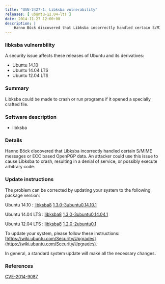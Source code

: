 ```yaml
---
title: "USN-2427-1: Libksba vulnerability"
releases: [ ubuntu-12.04-lts ]
date: 2014-11-27 12:00:00
description: |
    Hanno Böck discovered that Libksba incorrectly handled certain S/MIME messages or ECC based OpenPGP data. An attacker could use this issue to cause Libksba to crash, resulting in a denial of service, or possibly  execute arbitrary code. 
--- 
```

 
### libksba vulnerability

A security issue affects these releases of Ubuntu and its derivatives:

* Ubuntu 14.10
* Ubuntu 14.04 LTS
* Ubuntu 12.04 LTS

### Summary

Libksba could be made to crash or run programs if it opened a specially crafted file.

### Software description

* libksba 

### Details

Hanno Böck discovered that Libksba incorrectly handled certain S/MIME messages or ECC based OpenPGP data. An attacker could use this issue to cause Libksba to crash, resulting in a denial of service, or possibly execute arbitrary code. 

### Update instructions

The problem can be corrected by updating your system to the following package version:

Ubuntu 14.10
 : [libksba8](https://launchpad.net/ubuntu/+source/libksba) <span> [1.3.0-3ubuntu0.14.10.1](https://launchpad.net/ubuntu/+source/libksba/1.3.0-3ubuntu0.14.10.1) </span> 

Ubuntu 14.04 LTS
 : [libksba8](https://launchpad.net/ubuntu/+source/libksba) <span> [1.3.0-3ubuntu0.14.04.1](https://launchpad.net/ubuntu/+source/libksba/1.3.0-3ubuntu0.14.04.1) </span> 

Ubuntu 12.04 LTS
 : [libksba8](https://launchpad.net/ubuntu/+source/libksba) <span> [1.2.0-2ubuntu0.1](https://launchpad.net/ubuntu/+source/libksba/1.2.0-2ubuntu0.1) </span> 

To update your system, please follow these instructions: [https://wiki.ubuntu.com/Security/Upgrades](https://wiki.ubuntu.com/Security/Upgrades).

In general, a standard system update will make all the necessary changes. 

### References

 [CVE-2014-9087](http://people.ubuntu.com/~ubuntu-security/cve/CVE-2014-9087)
 

